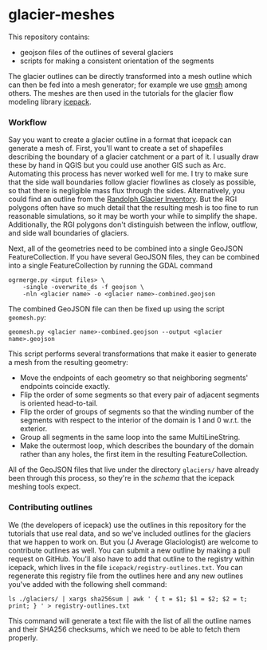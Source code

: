 # glacier-meshes

This repository contains:
* geojson files of the outlines of several glaciers
* scripts for making a consistent orientation of the segments

The glacier outlines can be directly transformed into a mesh outline which can then be fed into a mesh generator; for example we use [gmsh](https://gmsh.info) among others.
The meshes are then used in the tutorials for the glacier flow modeling library [icepack](https://www.github.com/icepack/icepack).

### Workflow

Say you want to create a glacier outline in a format that icepack can generate a mesh of.
First, you'll want to create a set of shapefiles describing the boundary of a glacier catchment or a part of it.
I usually draw these by hand in QGIS but you could use another GIS such as Arc.
Automating this process has never worked well for me.
I try to make sure that the side wall boundaries follow glacier flowlines as closely as possible, so that there is negligible mass flux through the sides.
Alternatively, you could find an outline from the [Randolph Glacier Inventory](https://www.glims.org/RGI/).
But the RGI polygons often have so much detail that the resulting mesh is too fine to run reasonable simulations, so it may be worth your while to simplify the shape.
Additionally, the RGI polygons don't distinguish between the inflow, outflow, and side wall boundaries of glaciers.

Next, all of the geometries need to be combined into a single GeoJSON FeatureCollection.
If you have several GeoJSON files, they can be combined into a single FeatureCollection by running the GDAL command

    ogrmerge.py <input files> \
        -single -overwrite_ds -f geojson \
        -nln <glacier name> -o <glacier name>-combined.geojson

The combined GeoJSON file can then be fixed up using the script `geomesh.py`:

    geomesh.py <glacier name>-combined.geojson --output <glacier name>.geojson

This script performs several transformations that make it easier to generate a mesh from the resulting geometry:

* Move the endpoints of each geometry so that neighboring segments' endpoints coincide exactly.
* Flip the order of some segments so that every pair of adjacent segments is oriented head-to-tail.
* Flip the order of groups of segments so that the winding number of the segments with respect to the interior of the domain is 1 and 0 w.r.t. the exterior.
* Group all segments in the same loop into the same MultiLineString.
* Make the outermost loop, which describes the boundary of the domain rather than any holes, the first item in the resulting FeatureCollection.

All of the GeoJSON files that live under the directory `glaciers/` have already been through this process, so they're in the *schema* that the icepack meshing tools expect.

### Contributing outlines

We (the developers of icepack) use the outlines in this repository for the tutorials that use real data, and so we've included outlines for the glaciers that we happen to work on.
But you (J Average Glaciologist) are welcome to contribute outlines as well.
You can submit a new outline by making a pull request on GitHub.
You'll also have to add that outline to the registry within icepack, which lives in the file `icepack/registry-outlines.txt`.
You can regenerate this registry file from the outlines here and any new outlines you've added with the following shell command:

    ls ./glaciers/ | xargs sha256sum | awk ' { t = $1; $1 = $2; $2 = t; print; } ' > registry-outlines.txt

This command will generate a text file with the list of all the outline names and their SHA256 checksums, which we need to be able to fetch them properly.
